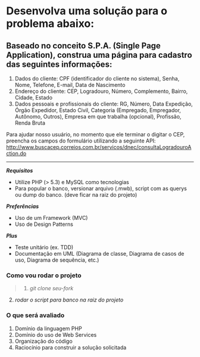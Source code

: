 # Desenvolva uma solução para o problema abaixo:

## Baseado no conceito S.P.A. (Single Page Application), construa uma página para cadastro das seguintes informações:
1. Dados do cliente: CPF (identificador do cliente no sistema), Senha, Nome, Telefone, E-mail, Data de Nascimento
2. Endereço do cliente: CEP, Logradouro, Número, Complemento, Bairro, Cidade, Estado
3. Dados pessoais e profissionais do cliente: RG, Número, Data Expedição, Órgão Expedidor, Estado Civil, Categoria (Empregado, Empregador, Autônomo, Outros), Empresa em que trabalha (opcional), Profissão, Renda Bruta

Para ajudar nosso usuário, no momento que ele terminar o digitar o CEP, preencha os campos do formulário utilizando a seguinte API: http://www.buscacep.correios.com.br/servicos/dnec/consultaLogradouroAction.do

---

***Requisitos***
* Utilize PHP (> 5.3) e MySQL como tecnologias
* Para popular o banco, versionar arquivo (.mwb), script com as querys ou dump do banco. (deve ficar na raiz do projeto)

***Preferências***
* Uso de um Framework (MVC)
* Uso de Design Patterns

***Plus***
* Teste unitário (ex. TDD)
* Documentação em UML (Diagrama de classe, Diagrama de casos de uso, Diagrama de sequência, etc.)

### Como vou rodar o projeto
>1. *git clone seu-fork*
2. *rodar o script para banco na raiz do projeto*

### O que será avaliado
1. Domínio da linguagem PHP
2. Domínio do uso de Web Services
3. Organização do código
4. Raciocínio para construir a solução solicitada




